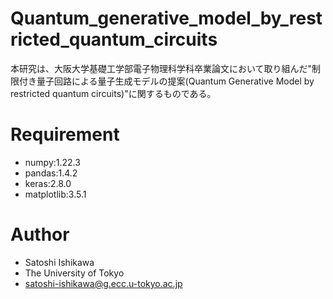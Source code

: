 # Quantum_generative_model_by_restricted_quantum_circuits
本研究は、大阪大学基礎工学部電子物理科学科卒業論文において取り組んだ"制限付き量子回路による量子生成モデルの提案(Quantum Generative Model by restricted quantum circuits)"に関するものである。

# Requirement

* numpy:1.22.3
* pandas:1.4.2
* keras:2.8.0
* matplotlib:3.5.1

# Author

* Satoshi Ishikawa
* The University of Tokyo
* satoshi-ishikawa@g.ecc.u-tokyo.ac.jp

